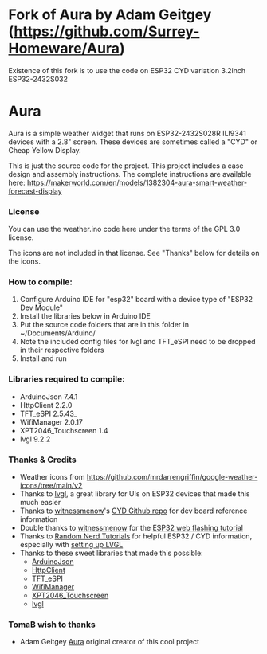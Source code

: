 # Fork of Aura by Adam Geitgey (https://github.com/Surrey-Homeware/Aura)

Existence of this fork is to use the code on ESP32 CYD variation 3.2inch ESP32-2432S032

# Aura

Aura is a simple weather widget that runs on ESP32-2432S028R ILI9341 devices with a 2.8" screen. These devices are sometimes called a "CYD" or Cheap Yellow Display.

This is just the source code for the project. This project includes a case design and assembly instructions. The complete instructions are available
here: https://makerworld.com/en/models/1382304-aura-smart-weather-forecast-display

### License

You can use the weather.ino code here under the terms of the GPL 3.0 license.

The icons are not included in that license. See "Thanks" below for details on the icons.

### How to compile:

1. Configure Arduino IDE for "esp32" board with a device type of "ESP32 Dev Module"
1. Install the libraries below in Arduino IDE
1. Put the source code folders that are in this folder in ~/Documents/Arduino/
  1. Note the included config files for lvgl and TFT_eSPI need to be dropped in their respective folders
1. Install and run

### Libraries required to compile:

- ArduinoJson 7.4.1
- HttpClient 2.2.0
- TFT_eSPI 2.5.43_
- WifiManager 2.0.17
- XPT2046_Touchscreen 1.4
- lvgl 9.2.2

### Thanks & Credits

- Weather icons from https://github.com/mrdarrengriffin/google-weather-icons/tree/main/v2
- Thanks to [lvgl](https://lvgl.io/), a great library for UIs on ESP32 devices that made this much easier
- Thanks to [witnessmenow](https://github.com/witnessmenow/)'s [CYD Github repo](https://github.com/witnessmenow/ESP32-Cheap-Yellow-Display) for dev board reference information
- Double thanks to [witnessmenow](https://github.com/witnessmenow/) for the [ESP32 web flashing tutorial](https://github.com/witnessmenow/ESP-Web-Tools-Tutorial)
- Thanks to [Random Nerd Tutorials](https://randomnerdtutorials.com/) for helpful ESP32 / CYD information, especially with [setting up LVGL](https://randomnerdtutorials.com/esp32-cyd-lvgl-line-chart/)
- Thanks to these sweet libraries that made this possible:
	- [ArduinoJson](https://arduinojson.org/)
	- [HttpClient](https://github.com/amcewen/HttpClient)
	- [TFT_eSPI](https://github.com/Bodmer/TFT_eSPI)
	- [WifiManager](https://github.com/tzapu/WiFiManager)
	- [XPT2046_Touchscreen](https://github.com/PaulStoffregen/XPT2046_Touchscreen)
	- [lvgl](https://lvgl.io/)

### TomaB wish to thanks

- Adam Geitgey [Aura](https://github.com/Surrey-Homeware/Aura) original creator of this cool project